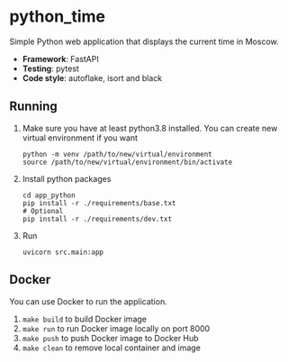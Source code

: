 # python_time

Simple Python web application that displays the current time in Moscow.

- **Framework**: FastAPI
- **Testing**: pytest
- **Code style**: autoflake, isort and black

## Running

1. Make sure you have at least python3.8 installed.
   You can create new virtual environment if you want

   ```shell
   python -m venv /path/to/new/virtual/environment
   source /path/to/new/virtual/environment/bin/activate
   ```

1. Install python packages

   ```shell
   cd app_python
   pip install -r ./requirements/base.txt
   # Optional
   pip install -r ./requirements/dev.txt
   ```

1. Run

   ```shell
   uvicorn src.main:app
   ```

## Docker

You can use Docker to run the application.

1. `make build` to build Docker image
1. `make run` to run Docker image locally on port 8000
1. `make push` to push Docker image to Docker Hub
1. `make clean` to remove local container and image
